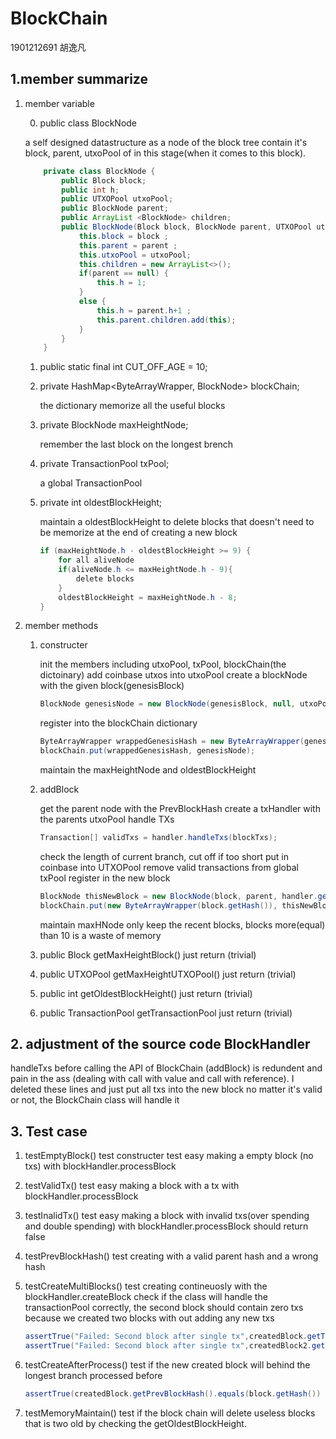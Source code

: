 # BlockChain
1901212691 胡逸凡
## 1.member summarize
1. member variable

    0. public class BlockNode
    
    a self designed datastructure as a node of the block tree
    contain it's block, parent, utxoPool of in this stage(when it comes to this block).  

    ``` java
        private class BlockNode {
        	public Block block;
        	public int h;
        	public UTXOPool utxoPool;
        	public BlockNode parent;
        	public ArrayList <BlockNode> children;
        	public BlockNode(Block block, BlockNode parent, UTXOPool utxoPool) {
        		this.block = block ;
        		this.parent = parent ;
        		this.utxoPool = utxoPool;
        		this.children = new ArrayList<>();
        		if(parent == null) {
        			this.h = 1;
        		}
        		else {
        			this.h = parent.h+1 ;
        			this.parent.children.add(this);
        		}
        	}
        }
    ``` 
    1. public static final int CUT_OFF_AGE = 10;
    3. private HashMap<ByteArrayWrapper, BlockNode> blockChain;
        
        the dictionary memorize all the useful blocks
    4. private BlockNode maxHeightNode;
        
        remember the last block on the longest brench
    5. private TransactionPool txPool; 
        
        a global TransactionPool
    6. private int oldestBlockHeight;
        
        maintain a oldestBlockHeight to delete blocks that doesn't need to be memorize at the end of creating a new block
        ```java
        if (maxHeightNode.h - oldestBlockHeight >= 9) {
            for all aliveNode
            if(aliveNode.h <= maxHeightNode.h - 9){
                delete blocks 
            }
            oldestBlockHeight = maxHeightNode.h - 8;
        }
        ```
2. member methods
    1. constructer 
        
        init the members including utxoPool, txPool, blockChain(the dictoinary)
        add coinbase utxos into utxoPool
        create a blockNode with the given block(genesisBlock)
        ``` java
        BlockNode genesisNode = new BlockNode(genesisBlock, null, utxoPool);
        ```
        register into the blockChain dictionary
        ```java 
        ByteArrayWrapper wrappedGenesisHash = new ByteArrayWrapper(genesisBlock.getHash());
        blockChain.put(wrappedGenesisHash, genesisNode);
        ```
        maintain the maxHeightNode and oldestBlockHeight
    
    2. addBlock 
        
        get the parent node with the PrevBlockHash
        create a txHandler with the parents utxoPool
        handle TXs
        ```java
        Transaction[] validTxs = handler.handleTxs(blockTxs);
        ```
        check the length of current branch, cut off if too short
        put in coinbase into UTXOPool
        remove valid transactions from global txPool
        register in the new block 
        ```java
        BlockNode thisNewBlock = new BlockNode(block, parent, handler.getUTXOPool());
    	blockChain.put(new ByteArrayWrapper(block.getHash()), thisNewBlock);
    	```
    	maintain maxHNode
    	only keep the recent blocks, blocks more(equal) than 10 is a waste of memory
    3. public Block getMaxHeightBlock() 
        just return (trivial)
    4. public UTXOPool getMaxHeightUTXOPool() 
        just return (trivial)
    5. public int getOldestBlockHeight()
        just return (trivial)
    6. public TransactionPool getTransactionPool
        just return (trivial)
## 2. adjustment of the source code BlockHandler 
handleTxs before calling the API of BlockChain (addBlock) is redundent and pain in the ass (dealing with call with value and call with reference).
I deleted these lines and just put all txs into the new block no matter it's valid or not, the BlockChain class will handle it
## 3. Test case
1. testEmptyBlock()
    test constructer
    test easy making a empty block (no txs) with blockHandler.processBlock
2. testValidTx()
    test easy making a block with a tx with blockHandler.processBlock
3. testInalidTx()
test easy making a block with invalid txs(over spending and double spending) with blockHandler.processBlock
should return false

4. testPrevBlockHash()
test creating with a valid parent hash and a wrong hash

5. testCreateMultiBlocks()
    test creating contineuosly with the blockHandler.createBlock
    check if the class will handle the transactionPool correctly, the second block should contain zero txs because we created two blocks with out adding any new txs
    ```java 
    assertTrue("Failed: Second block after single tx",createdBlock.getTransactions().size() == 1 );
    assertTrue("Failed: Second block after single tx",createdBlock2.getTransactions().size() == 0 );
    ```
6. testCreateAfterProcess()
test if the new created block will behind the longest branch processed before
    ```java
    assertTrue(createdBlock.getPrevBlockHash().equals(block.getHash()) );
    ```
7. testMemoryMaintain()
    test if the block chain will delete useless blocks that is two old by checking the getOldestBlockHeight.
